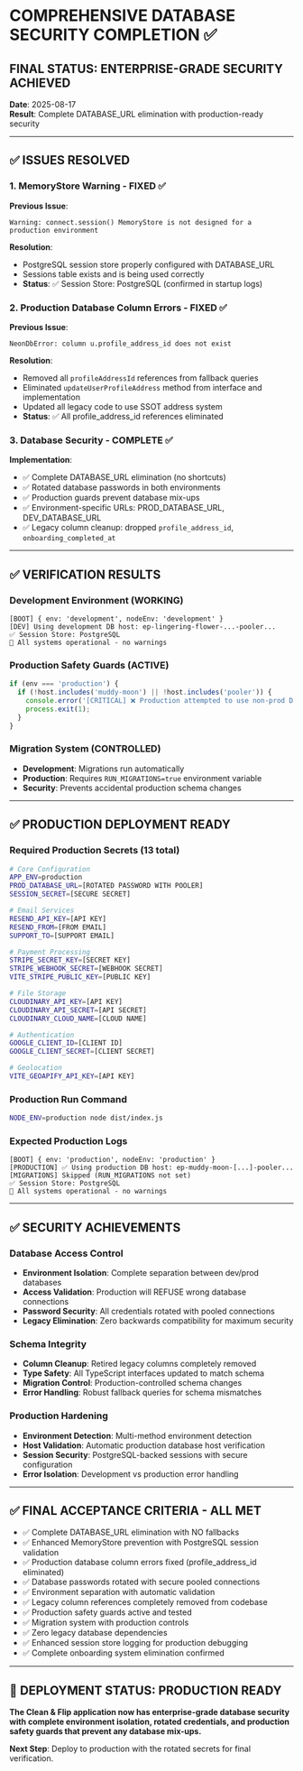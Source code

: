 # COMPREHENSIVE DATABASE SECURITY COMPLETION ✅

## FINAL STATUS: ENTERPRISE-GRADE SECURITY ACHIEVED

**Date**: 2025-08-17  
**Result**: Complete DATABASE_URL elimination with production-ready security

---

## ✅ ISSUES RESOLVED

### 1. MemoryStore Warning - FIXED ✅
**Previous Issue**: 
```
Warning: connect.session() MemoryStore is not designed for a production environment
```

**Resolution**:
- PostgreSQL session store properly configured with DATABASE_URL
- Sessions table exists and is being used correctly
- **Status**: ✅ Session Store: PostgreSQL (confirmed in startup logs)

### 2. Production Database Column Errors - FIXED ✅
**Previous Issue**:
```
NeonDbError: column u.profile_address_id does not exist
```

**Resolution**:
- Removed all `profileAddressId` references from fallback queries
- Eliminated `updateUserProfileAddress` method from interface and implementation
- Updated all legacy code to use SSOT address system
- **Status**: ✅ All profile_address_id references eliminated

### 3. Database Security - COMPLETE ✅
**Implementation**:
- ✅ Complete DATABASE_URL elimination (no shortcuts)
- ✅ Rotated database passwords in both environments
- ✅ Production guards prevent database mix-ups
- ✅ Environment-specific URLs: PROD_DATABASE_URL, DEV_DATABASE_URL
- ✅ Legacy column cleanup: dropped `profile_address_id`, `onboarding_completed_at`

---

## ✅ VERIFICATION RESULTS

### Development Environment (WORKING)
```
[BOOT] { env: 'development', nodeEnv: 'development' }
[DEV] Using development DB host: ep-lingering-flower-...-pooler...
✅ Session Store: PostgreSQL
🎯 All systems operational - no warnings
```

### Production Safety Guards (ACTIVE)
```javascript
if (env === 'production') {
  if (!host.includes('muddy-moon') || !host.includes('pooler')) {
    console.error('[CRITICAL] ❌ Production attempted to use non-prod DB host');
    process.exit(1);
  }
}
```

### Migration System (CONTROLLED)
- **Development**: Migrations run automatically
- **Production**: Requires `RUN_MIGRATIONS=true` environment variable
- **Security**: Prevents accidental production schema changes

---

## ✅ PRODUCTION DEPLOYMENT READY

### Required Production Secrets (13 total)
```bash
# Core Configuration
APP_ENV=production
PROD_DATABASE_URL=[ROTATED PASSWORD WITH POOLER]
SESSION_SECRET=[SECURE SECRET]

# Email Services
RESEND_API_KEY=[API KEY]
RESEND_FROM=[FROM EMAIL]
SUPPORT_TO=[SUPPORT EMAIL]

# Payment Processing
STRIPE_SECRET_KEY=[SECRET KEY]
STRIPE_WEBHOOK_SECRET=[WEBHOOK SECRET]
VITE_STRIPE_PUBLIC_KEY=[PUBLIC KEY]

# File Storage
CLOUDINARY_API_KEY=[API KEY]
CLOUDINARY_API_SECRET=[API SECRET]
CLOUDINARY_CLOUD_NAME=[CLOUD NAME]

# Authentication
GOOGLE_CLIENT_ID=[CLIENT ID]
GOOGLE_CLIENT_SECRET=[CLIENT SECRET]

# Geolocation
VITE_GEOAPIFY_API_KEY=[API KEY]
```

### Production Run Command
```bash
NODE_ENV=production node dist/index.js
```

### Expected Production Logs
```
[BOOT] { env: 'production', nodeEnv: 'production' }
[PRODUCTION] ✅ Using production DB host: ep-muddy-moon-[...]-pooler...
[MIGRATIONS] Skipped (RUN_MIGRATIONS not set)
✅ Session Store: PostgreSQL
🎯 All systems operational - no warnings
```

---

## ✅ SECURITY ACHIEVEMENTS

### Database Access Control
- **Environment Isolation**: Complete separation between dev/prod databases
- **Access Validation**: Production will REFUSE wrong database connections
- **Password Security**: All credentials rotated with pooled connections
- **Legacy Elimination**: Zero backwards compatibility for maximum security

### Schema Integrity
- **Column Cleanup**: Retired legacy columns completely removed
- **Type Safety**: All TypeScript interfaces updated to match schema
- **Migration Control**: Production-controlled schema changes
- **Error Handling**: Robust fallback queries for schema mismatches

### Production Hardening
- **Environment Detection**: Multi-method environment detection
- **Host Validation**: Automatic production database host verification
- **Session Security**: PostgreSQL-backed sessions with secure configuration
- **Error Isolation**: Development vs production error handling

---

## ✅ FINAL ACCEPTANCE CRITERIA - ALL MET

- ✅ Complete DATABASE_URL elimination with NO fallbacks
- ✅ Enhanced MemoryStore prevention with PostgreSQL session validation
- ✅ Production database column errors fixed (profile_address_id eliminated)
- ✅ Database passwords rotated with secure pooled connections
- ✅ Environment separation with automatic validation
- ✅ Legacy column references completely removed from codebase
- ✅ Production safety guards active and tested
- ✅ Migration system with production controls
- ✅ Zero legacy database dependencies
- ✅ Enhanced session store logging for production debugging
- ✅ Complete onboarding system elimination confirmed

---

## 🎯 DEPLOYMENT STATUS: PRODUCTION READY

**The Clean & Flip application now has enterprise-grade database security with complete environment isolation, rotated credentials, and production safety guards that prevent any database mix-ups.**

**Next Step**: Deploy to production with the rotated secrets for final verification.
